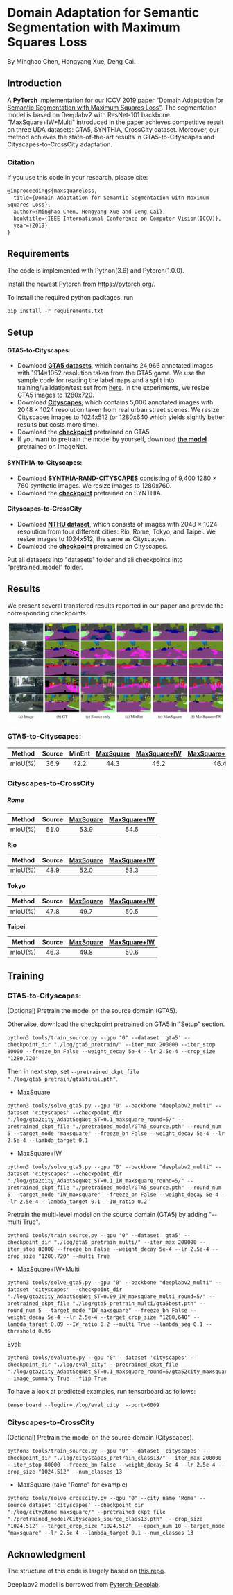 # Domain Adaptation for Semantic Segmentation with Maximum Squares Loss

By Minghao Chen, Hongyang Xue, Deng Cai.

## Introduction

A **PyTorch** implementation for our ICCV 2019 paper ["Domain Adaptation for Semantic Segmentation with Maximum Squares Loss"](https://arxiv.org/abs/1909.13589). The segmentation model is based on Deeplabv2 with ResNet-101 backbone. "MaxSquare+IW+Multi" introduced in the paper achieves competitive result on three UDA datasets: GTA5, SYNTHIA, CrossCity dataset. Moreover, our method achieves the state-of-the-art results in GTA5-to-Cityscapes and Cityscapes-to-CrossCity adaptation.

### Citation

If you use this code in your research, please cite:

```
@inproceedings{maxsquareloss,
  title={Domain Adaptation for Semantic Segmentation with Maximum Squares Loss},
  author={Minghao Chen, Hongyang Xue and Deng Cai},
  booktitle={IEEE International Conference on Computer Vision(ICCV)},
  year={2019}
}
```

## Requirements
The code is implemented with Python(3.6) and Pytorch(1.0.0).

Install the newest Pytorch from https://pytorch.org/.

To install the required python packages, run

```python
pip install -r requirements.txt
```

## Setup

#### GTA5-to-Cityscapes:

- Download [**GTA5 datasets**](https://download.visinf.tu-darmstadt.de/data/from_games/), which contains 24,966 annotated images with 1914×1052 resolution taken from the GTA5 game. We use the sample code for reading the label maps and a split into training/validation/test set from [here](https://download.visinf.tu-darmstadt.de/data/from_games/code/read_mapping.zip). In the experiments, we resize GTA5 images to 1280x720.
- Download [**Cityscapes**](https://www.cityscapes-dataset.com/), which contains 5,000 annotated images with 2048 × 1024 resolution taken from real urban street scenes. We resize Cityscapes images to 1024x512 (or 1280x640 which yields sightly better results but costs more time). 
- Download the **[checkpoint](https://drive.google.com/open?id=1KP37cQo_9NEBczm7pvq_zEmmosdhxvlF)** pretrained on GTA5.
- If you want to pretrain the model by yourself, download [**the model**](http://vllab.ucmerced.edu/ytsai/CVPR18/DeepLab_resnet_pretrained_init-f81d91e8.pth) pretrained on ImageNet.

#### SYNTHIA-to-Cityscapes:

- Download [**SYNTHIA-RAND-CITYSCAPES**](http://synthia-dataset.net/download/808/) consisting of 9,400 1280 × 760 synthetic images. We resize images to 1280x760.
- Download the [**checkpoint**](https://drive.google.com/open?id=1wLffQRljXK1xoqRY64INvb2lk2ur5fEL) pretrained on SYNTHIA.

#### Cityscapes-to-CrossCity

- Download [**NTHU dataset**](https://yihsinchen.github.io/segmentation_adaptation_dataset/), which consists of images with 2048 × 1024 resolution from four different cities: Rio, Rome, Tokyo, and Taipei. We resize images to 1024x512, the same as Cityscapes.
- Download the **[checkpoint](https://drive.google.com/open?id=1QMpj7sPqsVwYldedZf8A5S2pT-4oENEn)** pretrained on Cityscapes.

Put all datasets into "datasets" folder and all checkpoints into "pretrained_model" folder.

## Results

We present several transfered results reported in our paper and provide the corresponding checkpoints.

![results](/result.png)

### GTA5-to-Cityscapes:

| Method  | Source | MinEnt | [MaxSquare](https://drive.google.com/open?id=1KmM8zBD1G1XTmzaV_I_aJgi9DW-49kxc) | [MaxSquare+IW](https://drive.google.com/open?id=11oliS-Vu2W6dB8W9ZvqlN0R4cC4Pb8i6) | [MaxSquare+IW+Multi](https://drive.google.com/open?id=1YwK68IMmWHZnAL8FU9ZY-Le34P80Kf86) |
| :-----: | :----: | :----: | :----------------------------------------------------------: | :----------------------------------------------------------: | :----------------------------------------------------------: |
| mIoU(%) |  36.9  |  42.2  |                             44.3                             |                             45.2                             |                             46.4                             |



### Cityscapes-to-CrossCity

##### **Rome**

| Method  | Source | [MaxSquare](https://drive.google.com/open?id=1FxEf5bLjKJyxAjyca6V62yLLyWCYJeOI) | [MaxSquare+IW](https://drive.google.com/open?id=1zBHyWkfo02CZ1nCGYa_n8cB2MaC5lwoi) |
| :-----: | :----: | :----------------------------------------------------------: | :----------------------------------------------------------: |
| mIoU(%) |  51.0  |                             53.9                             |                             54.5                             |

**Rio**

| Method  | Source | [MaxSquare](https://drive.google.com/open?id=1pw-jnvXmbsuADD-EbhAquE4o6Co4EVoj) | [MaxSquare+IW](https://drive.google.com/open?id=1pw-jnvXmbsuADD-EbhAquE4o6Co4EVoj) |
| :-----: | :----: | :----------------------------------------------------------: | :----------------------------------------------------------: |
| mIoU(%) |  48.9  |                             52.0                             |                             53.3                             |

**Tokyo**

| Method  | Source | [MaxSquare](https://drive.google.com/open?id=1VG_rxgsaHjLMzB4mVzs33zI4sFqYh2KX) | [MaxSquare+IW](https://drive.google.com/open?id=1XMtgHlQpcaAva6EBpal-X1l5J70kQNbT) |
| :-----: | :----: | :----------------------------------------------------------: | :----------------------------------------------------------: |
| mIoU(%) |  47.8  |                             49.7                             |                             50.5                             |

**Taipei**

| Method  | Source | [MaxSquare](https://drive.google.com/open?id=1JyMyAGg5_etcxtNR4s6bmVBOR6C1BdO3) | [MaxSquare+IW](https://drive.google.com/open?id=1quvl9m956aRrYvdpClzMgBcI5HCuvB2o) |
| :-----: | :----: | :----------------------------------------------------------: | :----------------------------------------------------------: |
| mIoU(%) |  46.3  |                             49.8                             |                             50.6                             |



## Training

### GTA5-to-Cityscapes:

(Optional) Pretrain the model on the source domain (GTA5). 

Otherwise, download the [checkpoint](https://drive.google.com/open?id=1KP37cQo_9NEBczm7pvq_zEmmosdhxvlF) pretrained on GTA5 in "Setup" section.

```
python3 tools/train_source.py --gpu "0" --dataset 'gta5' --checkpoint_dir "./log/gta5_pretrain/" --iter_max 200000 --iter_stop 80000 --freeze_bn False --weight_decay 5e-4 --lr 2.5e-4 --crop_size "1280,720"
```

Then in next step, set `--pretrained_ckpt_file "./log/gta5_pretrain/gta5final.pth"`.

- MaxSquare


```
python3 tools/solve_gta5.py --gpu "0" --backbone "deeplabv2_multi" --dataset 'cityscapes' --checkpoint_dir "./log/gta2city_AdaptSegNet_ST=0.1_maxsquare_round=5/" --pretrained_ckpt_file "./pretrained_model/GTA5_source.pth" --round_num 5 --target_mode "maxsquare" --freeze_bn False --weight_decay 5e-4 --lr 2.5e-4 --lambda_target 0.1
```

- MaxSquare+IW


```
python3 tools/solve_gta5.py --gpu "0" --backbone "deeplabv2_multi" --dataset 'cityscapes' --checkpoint_dir "./log/gta2city_AdaptSegNet_ST=0.1_IW_maxsquare_round=5/" --pretrained_ckpt_file "./pretrained_model/GTA5_source.pth" --round_num 5 --target_mode "IW_maxsquare" --freeze_bn False --weight_decay 5e-4 --lr 2.5e-4 --lambda_target 0.1 --IW_ratio 0.2
```



Pretrain the multi-level model on the source domain (GTA5) by adding "--multi True". 

```
python3 tools/train_source.py --gpu "0" --dataset 'gta5' --checkpoint_dir "./log/gta5_pretrain_multi/" --iter_max 200000 --iter_stop 80000 --freeze_bn False --weight_decay 5e-4 --lr 2.5e-4 --crop_size "1280,720" --multi True
```

- MaxSquare+IW+Multi

```
python3 tools/solve_gta5.py --gpu "0" --backbone "deeplabv2_multi" --dataset 'cityscapes' --checkpoint_dir "./log/gta2city_AdaptSegNet_ST=0.09_IW_maxsquare_multi_round=5/" --pretrained_ckpt_file "./log/gta5_pretrain_multi/gta5best.pth" --round_num 5 --target_mode "IW_maxsquare" --freeze_bn False --weight_decay 5e-4 --lr 2.5e-4 --target_crop_size "1280,640" --lambda_target 0.09 --IW_ratio 0.2 --multi True --lambda_seg 0.1 --threshold 0.95
```

Eval:

```
python3 tools/evaluate.py --gpu "0" --dataset 'cityscapes' --checkpoint_dir "./log/eval_city" --pretrained_ckpt_file "./log/gta2city_AdaptSegNet_ST=0.1_maxsquare_round=5/gta52city_maxsquarebest.pth" --image_summary True --flip True
```

To have a look at predicted examples, run tensorboard as follows:

```
tensorboard --logdir=./log/eval_city  --port=6009
```



### Cityscapes-to-CrossCity

(Optional) Pretrain the model on the source domain (Cityscapes). 

```
python3 tools/train_source.py --gpu "0" --dataset 'cityscapes' --checkpoint_dir "./log/cityscapes_pretrain_class13/" --iter_max 200000 --iter_stop 80000 --freeze_bn False --weight_decay 5e-4 --lr 2.5e-4 --crop_size "1024,512" --num_classes 13
```

- MaxSquare (take "Rome" for example)

```
python3 tools/solve_crosscity.py --gpu "0" --city_name 'Rome' --source_dataset 'cityscapes' --checkpoint_dir "./log/city2Rome_maxsquare/" --pretrained_ckpt_file "./pretrained_model/Cityscapes_source_class13.pth"  --crop_size "1024,512" --target_crop_size "1024,512"  --epoch_num 10 --target_mode "maxsquare" --lr 2.5e-4 --lambda_target 0.1 --num_classes 13
```



## Acknowledgment

The structure of this code is largely based on [this repo](https://github.com/hualin95/Deeplab-v3plus).

Deeplabv2 model is borrowed from [Pytorch-Deeplab](https://github.com/speedinghzl/Pytorch-Deeplab).
